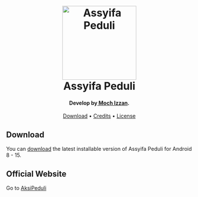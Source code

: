 
<h1 align="center">
  <br>
  <img src="https://aksipeduli.id/img/logo/Logo-LAZ-Assyifa-Peduli.webp" alt="Assyifa Peduli" width="200">
  <br>
  Assyifa Peduli
</h1>

<h4 align="center">Develop by<a href="http://electron.atom.io" target="_blank"> Moch Izzan</a>.</h4>

<p align="center">
  <a href="https://github.com/M1Pr/Assyifa-Peduli/releases/tag/Debug">Download</a> •
  <a href="https://aksipeduli.id/">Credits</a> •
  <a href="https://aksipeduli.id/">License</a>
</p>

## Download

You can [download](https://github.com/M1Pr/Assyifa-Peduli/releases/tag/Debug) the latest installable version of Assyifa Peduli for Android 8 - 15.

## Official Website

Go to [AksiPeduli](https://aksipeduli.id/)
